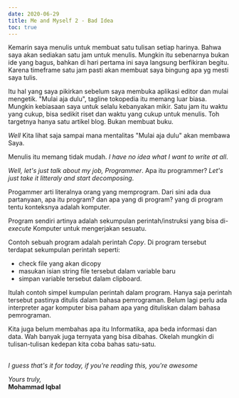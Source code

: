 ```yaml
---
date: 2020-06-29
title: Me and Myself 2 - Bad Idea
toc: true
---
```

Kemarin saya menulis untuk membuat satu tulisan setiap harinya. Bahwa saya akan sediakan satu jam untuk menulis. Mungkin itu sebenarnya bukan ide yang bagus, bahkan di hari pertama ini saya langsung berfikiran begitu. Karena timeframe satu jam pasti akan membuat saya bingung apa yg mesti saya tulis.

Itu hal yang saya pikirkan sebelum saya membuka aplikasi editor dan mulai mengetik. "Mulai aja dulu", tagline tokopedia itu memang luar biasa. Mungkin kebiasaan saya untuk selalu kebanyakan mikir. Satu jam itu waktu yang cukup, bisa sedikit riset dan waktu yang cukup untuk menulis. Toh targetnya hanya satu artikel blog. Bukan membuat buku.

*Well* Kita lihat saja sampai mana mentalitas "Mulai aja dulu" akan membawa Saya.

Menulis itu memang tidak mudah. *I have no idea what I want to write at all*. 

*Well, let's just talk about my job, Programmer*. Apa itu programmer? *Let's just take it litteraly and start decomposing*. 

Progammer arti literalnya orang yang memprogram. Dari sini ada dua partanyaan, apa itu program? dan apa yang di program? yang di program tentu konteksnya adalah komputer. 

Program sendiri artinya adalah sekumpulan perintah/instruksi yang bisa di-*execute* Komputer untuk mengerjakan sesuatu.

Contoh sebuah program adalah perintah *Copy*. Di program tersebut terdapat sekumpulan perintah seperti:
- check file yang akan dicopy
- masukan isian string file tersebut dalam variable baru
- simpan variable tersebut dalam clipboard.

Itulah contoh simpel kumpulan perintah dalam program. Hanya saja perintah tersebut pastinya ditulis dalam bahasa pemrograman. Belum lagi perlu ada interpreter agar komputer bisa paham apa yang dituliskan dalam bahasa pemrograman. 

Kita juga belum membahas apa itu Informatika, apa beda informasi dan data. Wah banyak juga ternyata yang bisa dibahas. Okelah mungkin di tulisan-tulisan kedepan kita coba bahas satu-satu.





\
*I guess that's it for today, if you're reading this, you're awesome*

*Yours truly,*\
**Mohammad Iqbal**